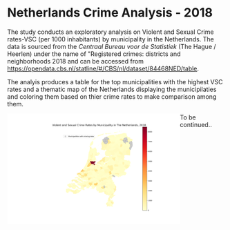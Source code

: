 # Netherlands Crime Analysis - 2018

The study conducts an exploratory analysis on Violent and Sexual Crime rates-VSC (per 1000 inhabitants) by municipality in the Netherlands. The data is sourced from the *Centraal Bureau voor de Statistiek* (The Hague / Heerlen) under the name of "Registered crimes: districts and neighborhoods 2018 and can be accessed from https://opendata.cbs.nl/statline/#/CBS/nl/dataset/84468NED/table.

The analyis produces a table for the top municipalities with the highest VSC rates and a thematic map of the Netherlands displaying the municipilaties and coloring them based on thier crime rates to make comparison among them. 



<img align="left" width="400" height="256" src="/NL_crime_rates.png">


To be continued..
